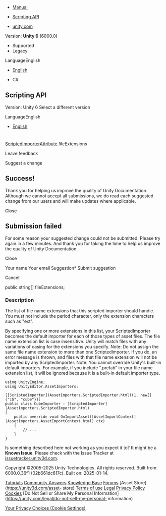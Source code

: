 [ ]()

  * [Manual](../Manual/index.html)
  * [Scripting API](../ScriptReference/index.html)

  * [unity.com](https://unity.com/)

Version: **Unity 6** (6000.0)

  * Supported
  * Legacy

LanguageEnglish

  * [English]()

  * C#

[ ](https://docs.unity3d.com)

## Scripting API

Version: Unity 6 Select a different version

LanguageEnglish

  * [English]()

#
[ScriptedImporterAttribute](AssetImporters.ScriptedImporterAttribute.html).fileExtensions

Leave feedback

Suggest a change

## Success!

Thank you for helping us improve the quality of Unity Documentation. Although
we cannot accept all submissions, we do read each suggested change from our
users and will make updates where applicable.

Close

## Submission failed

For some reason your suggested change could not be submitted. Please <a>try
again</a> in a few minutes. And thank you for taking the time to help us
improve the quality of Unity Documentation.

Close

Your name Your email Suggestion* Submit suggestion

Cancel

[ ]()

public string[] fileExtensions;

### Description

The list of file name extensions that this scripted importer should handle.
You must not include the period character, only the extension characters such
as "ext".

By specifying one or more extensions in this list, your ScriptedImporter
becomes the default importer for each of those types of asset files. The file
name extension list is case insensitive. Unity will match files with any
variations of casing for the extensions you specify. Note: Do not assign the
same file name extension to more than one ScriptedImporter. If you do, an
error message is thrown, and files with that file name extension will not be
imported by any ScriptedImporter. Note: You cannot override Unity's built-in
default importers. For example, if you include ".prefab" in your file name
extension list, it will be ignored because it is a built-in default importer
type.

    
    
    using UnityEngine;
    using UnityEditor.AssetImporters;  
      
    [[ScriptedImporter](AssetImporters.ScriptedImporter.html)(1, new[] {"cb", "cube"})]
    public class CubeImporter : [ScriptedImporter](AssetImporters.ScriptedImporter.html)
    {
        public override void OnImportAsset([AssetImportContext](AssetImporters.AssetImportContext.html) ctx)
        {
            // ...
        }
    }
    

Is something described here not working as you expect it to? It might be a
**Known Issue**. Please check with the Issue Tracker at
[issuetracker.unity3d.com](https://issuetracker.unity3d.com).

Copyright ©2005-2025 Unity Technologies. All rights reserved. Built from:
6000.0.36f1 (02b661dc617c). Built on: 2025-01-14.

[Tutorials](https://unity3d.com/learn) [Community
Answers](https://answers.unity3d.com) [Knowledge
Base](https://support.unity3d.com/hc/en-us)
[Forums](https://forum.unity3d.com) [Asset Store](https://unity3d.com/asset-
store) [Terms of use](https://docs.unity3d.com/Manual/TermsOfUse.html)
[Legal](https://unity.com/legal) [Privacy
Policy](https://unity.com/legal/privacy-policy)
[Cookies](https://unity.com/legal/cookie-policy) [Do Not Sell or Share My
Personal Information](https://unity.com/legal/do-not-sell-my-personal-
information)

[Your Privacy Choices (Cookie Settings)](javascript:void\(0\);)

